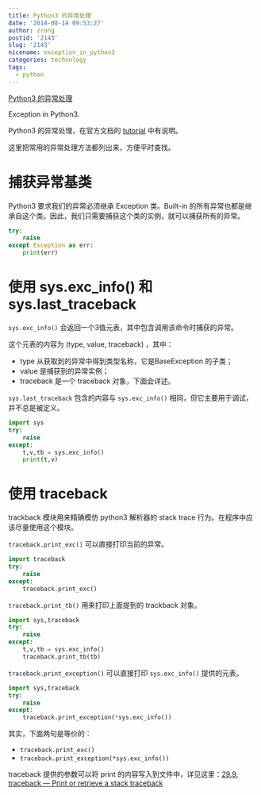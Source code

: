 ```yaml
---
title: Python3 的异常处理
date: '2014-08-14 09:53:27'
author: zrong
postid: '2143'
slug: '2143'
nicename: exception_in_python3
categories: technology
tags:
  - python
---
```


[Python3 的异常处理](https://blog.zengrong.net/post/2143.html)

Exception in Python3.

Python3 的异常处理，在官方文档的 [tutorial][1] 中有说明。

这里把常用的异常处理方法都列出来，方便平时查找。

# 捕获异常基类

Python3 要求我们的异常必须继承 Exception 类。Built-in 的所有异常也都是继承自这个类。因此，我们只需要捕获这个类的实例，就可以捕获所有的异常。

``` python
try:
	raise
except Exception as err:
	print(err)
```

<!--more-->

# 使用 sys.exc_info() 和 sys.last_traceback

`sys.exc_info()` 会返回一个3值元表，其中包含调用该命令时捕获的异常。

这个元表的内容为 (type, value, traceback) ，其中：

* type 从获取到的异常中得到类型名称，它是BaseException 的子类；
* value 是捕获到的异常实例；
* traceback 是一个 traceback 对象，下面会详述。

`sys.last_traceback` 包含的内容与 `sys.exc_info()` 相同，但它主要用于调试，并不总是被定义。

``` python
import sys
try:
	raise
except:
	t,v,tb = sys.exc_info()
	print(t,v)
```

# 使用 traceback

trackback 模块用来精确模仿 python3 解析器的 stack trace 行为。在程序中应该尽量使用这个模块。

`traceback.print_exc()` 可以直接打印当前的异常。

``` python
import traceback
try:
	raise
except:
	traceback.print_exc()
```

`traceback.print_tb()` 用来打印上面提到的 trackback 对象。

``` python
import sys,traceback
try:
	raise
except:
	t,v,tb = sys.exc_info()
	traceback.print_tb(tb)
```

`traceback.print_exception()` 可以直接打印 `sys.exc_info()` 提供的元表。

``` python
import sys,traceback
try:
	raise
except:
	traceback.print_exception(*sys.exc_info())
```

其实，下面两句是等价的：

* `traceback.print_exc()`
* `traceback.print_exception(*sys.exc_info())`

traceback 提供的参数可以将 print 的内容写入到文件中，详见这里：[29.9. traceback — Print or retrieve a stack traceback][2]

[1]: https://docs.python.org/3/tutorial/errors.html
[2]: https://docs.python.org/3/library/traceback.html?highlight=print_tb#traceback.print_exc
